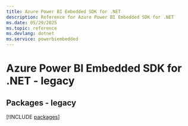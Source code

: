 ```yaml
---
title: Azure Power BI Embedded SDK for .NET
description: Reference for Azure Power BI Embedded SDK for .NET
ms.date: 05/29/2025
ms.topic: reference
ms.devlang: dotnet
ms.service: powerbiembedded
---
```

# Azure Power BI Embedded SDK for .NET - legacy
## Packages - legacy
[!INCLUDE [packages](power-bi-embedded-index.md)]